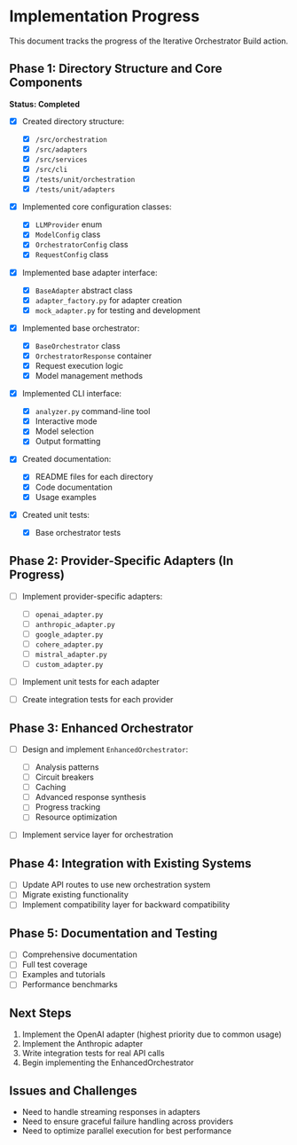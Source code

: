 # Implementation Progress

This document tracks the progress of the Iterative Orchestrator Build action.

## Phase 1: Directory Structure and Core Components

**Status: Completed**

- [x] Created directory structure:

  - [x] `/src/orchestration`
  - [x] `/src/adapters`
  - [x] `/src/services`
  - [x] `/src/cli`
  - [x] `/tests/unit/orchestration`
  - [x] `/tests/unit/adapters`

- [x] Implemented core configuration classes:

  - [x] `LLMProvider` enum
  - [x] `ModelConfig` class
  - [x] `OrchestratorConfig` class
  - [x] `RequestConfig` class

- [x] Implemented base adapter interface:

  - [x] `BaseAdapter` abstract class
  - [x] `adapter_factory.py` for adapter creation
  - [x] `mock_adapter.py` for testing and development

- [x] Implemented base orchestrator:

  - [x] `BaseOrchestrator` class
  - [x] `OrchestratorResponse` container
  - [x] Request execution logic
  - [x] Model management methods

- [x] Implemented CLI interface:

  - [x] `analyzer.py` command-line tool
  - [x] Interactive mode
  - [x] Model selection
  - [x] Output formatting

- [x] Created documentation:

  - [x] README files for each directory
  - [x] Code documentation
  - [x] Usage examples

- [x] Created unit tests:
  - [x] Base orchestrator tests

## Phase 2: Provider-Specific Adapters (In Progress)

- [ ] Implement provider-specific adapters:

  - [ ] `openai_adapter.py`
  - [ ] `anthropic_adapter.py`
  - [ ] `google_adapter.py`
  - [ ] `cohere_adapter.py`
  - [ ] `mistral_adapter.py`
  - [ ] `custom_adapter.py`

- [ ] Implement unit tests for each adapter
- [ ] Create integration tests for each provider

## Phase 3: Enhanced Orchestrator

- [ ] Design and implement `EnhancedOrchestrator`:

  - [ ] Analysis patterns
  - [ ] Circuit breakers
  - [ ] Caching
  - [ ] Advanced response synthesis
  - [ ] Progress tracking
  - [ ] Resource optimization

- [ ] Implement service layer for orchestration

## Phase 4: Integration with Existing Systems

- [ ] Update API routes to use new orchestration system
- [ ] Migrate existing functionality
- [ ] Implement compatibility layer for backward compatibility

## Phase 5: Documentation and Testing

- [ ] Comprehensive documentation
- [ ] Full test coverage
- [ ] Examples and tutorials
- [ ] Performance benchmarks

## Next Steps

1. Implement the OpenAI adapter (highest priority due to common usage)
2. Implement the Anthropic adapter
3. Write integration tests for real API calls
4. Begin implementing the EnhancedOrchestrator

## Issues and Challenges

- Need to handle streaming responses in adapters
- Need to ensure graceful failure handling across providers
- Need to optimize parallel execution for best performance
